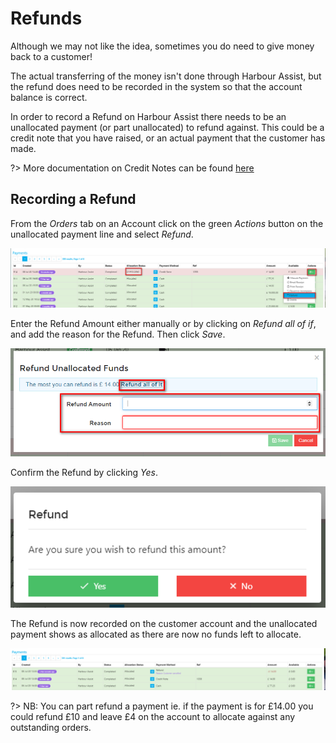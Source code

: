 # Refunds

Although we may not like the idea, sometimes you do need to give money back to a customer!

The actual transferring of the money isn't done through Harbour Assist, but the refund does need to be recorded in the system so that the account balance is correct.

In order to record a Refund on Harbour Assist there needs to be an unallocated payment \(or part unallocated\) to refund against. This could be a credit note that you have raised, or an actual payment that the customer has made.

?&gt; More documentation on Credit Notes can be found [here](https://github.com/glaidler/docs-1/tree/a9b2fde53025657e319d99966ea9a02a32cbd61d/AccountsOrdersPayments/AccountsOrdersPayments/CreditNotes.md)

## Recording a Refund

From the _Orders_ tab on an Account click on the green _Actions_ button on the unallocated payment line and select _Refund_.

![image-20200708135058298](../.gitbook/assets/image-20200708135058298.png)

Enter the Refund Amount either manually or by clicking on _Refund all of if_, and add the reason for the Refund. Then click _Save_.

![image-20200708135302812](../.gitbook/assets/image-20200708135302812.png)

Confirm the Refund by clicking _Yes_.

![image-20200708135456237](../.gitbook/assets/image-20200708135456237.png)

The Refund is now recorded on the customer account and the unallocated payment shows as allocated as there are now no funds left to allocate.

![image-20200708135729519](../.gitbook/assets/image-20200708135729519.png)

?&gt; NB: You can part refund a payment ie. if the payment is for £14.00 you could refund £10 and leave £4 on the account to allocate against any outstanding orders.

